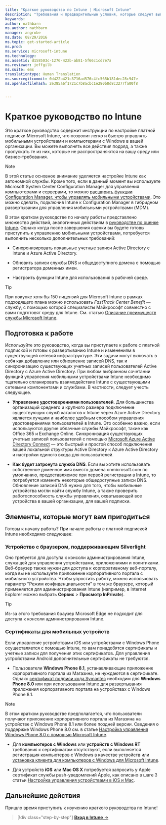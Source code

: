 ```yaml
---
title: "Краткое руководство по Intune | Microsoft Intune"
description: "Требования и предварительные условия, которые следует выполнить перед использованием подписки Intune."
keywords: 
author: nathbarn
ms.author: nathbarn
manager: angrobe
ms.date: 08/29/2016
ms.topic: get-started-article
ms.prod: 
ms.service: microsoft-intune
ms.technology: 
ms.assetid: d158503c-1276-422b-ab81-5f66c1cd7e7a
ms.reviewer: jeffgilb
ms.suite: ems
translationtype: Human Translation
ms.sourcegitcommit: 0d422b421c3716ad576c4fc565b181dec28c947e
ms.openlocfilehash: 2e385a6f1721c7b8acbc1e280b8d8c3277fa00f8


---
```



# Краткое руководство по Intune
Это краткое руководство содержит инструкции по настройке платной подписки Microsoft Intune, что позволит легко и быстро управлять мобильными устройствами и компьютерами с Windows в вашей организации. Вы можете выполнять все действия подряд, а также пропускать те из них, которые не распространяются на вашу среду или бизнес-требования.

>[!NOTE]
>В этой статье основное внимание уделяется настройке Intune как автономной службы. Кроме того, если в данный момент вы используете Microsoft System Center Configuration Manager для управления компьютерами и серверами, то можно [расширить функции Configuration Manager, чтобы управлять мобильными устройствами](https://technet.microsoft.com/library/jj884158.aspx). Это можно сделать, подключив Intune к Configuration Manager в гибридном развертывании для управления мобильными устройствами (MDM).

В этом кратком руководстве по началу работы представлено множество действий, аналогичных действиям в [руководстве по оценке Intune](/intune/understand-explore/get-started-with-a-30-day-trial-of-microsoft-intune). Однако когда после завершения оценки вы будете готовы приступить к управлению мобильными устройствами, потребуется выполнить несколько дополнительных требований:

-   Синхронизировать локальные учетные записи Active Directory с Intune и Azure Active Directory.

-   Обновить записи службы DNS и общедоступного домена с помощью регистратора доменных имен.

-   Настроить функции Intune для использования в рабочей среде.

>[!TIP]
>При покупке хотя бы 150 лицензий для Microsoft Intune в рамках подходящего плана можно использовать *FastTrack Center Benefit* — службу, c помощью которой специалисты Майкрософт совместно c вами подготовят среду для Intune. См. статью [Описание преимуществ службы Microsoft Intune](https://technet.microsoft.com/library/mt228265.aspx).


## Подготовка к работе
Используйте это руководство, когда вы приступаете к работе с платной подпиской и готовы к развертыванию Intune и изменениям в существующей сетевой инфраструктуре. Эти задачи могут включать в себя как добавление или обновление записей DNS, так и синхронизацию существующих учетных записей пользователей Active Directory с Azure Active Directory. При любом выбранном сочетании функций управления мобильными устройствами Intune необходимо тщательно спланировать взаимодействие Intune с существующими сетевыми компонентами и службами. В частности, следует учесть следующее.

-   **Управление удостоверениями пользователей**. Для большинства организаций среднего и крупного размера подключение существующих служб каталогов к Intune через Azure Active Directory является лучшим и наиболее удобным способом управления удостоверениями пользователей в Intune. Это особенно важно, если используются другие облачные службы Майкрософт, такие как Office 365 и Exchange Online. Синхронизация существующих учетных записей пользователей с помощью [Microsoft Azure Active Directory Connect](https://www.microsoft.com/download/details.aspx?id=47594) — это быстрый и простой способ подключения вашей локальной структуры Active Directory к Azure Active Directory и настройки единого входа для пользователей.

-   **Как будет затронута служба DNS**. Если вы хотите использовать собственное доменное имя вместо домена onmicrosoft.com по умолчанию, предоставляемое при первой регистрации в Intune, то потребуется изменить некоторые общедоступные записи DNS. Обновление записей DNS нужно для того, чтобы мобильные устройства могли найти службу Intune, а также проверить работоспособность службы управления, охватывающей все устройства в вашей организации, для вашей подписки.

## Элементы, которые могут вам пригодиться
Готовы к началу работы? При начале работы с платной подпиской Intune необходимо следующее:

### Устройство с браузером, поддерживающим Silverlight
Оно требуется для доступа к консоли администрирования Intune, служащей для управления устройствами, приложениями и политиками. Веб-браузер также нужен для доступа к корпоративному веб-порталу, когда вы не используете приложение корпоративного портала с мобильного устройства. Чтобы упростить работу, можно использовать параметр "Режим конфиденциальности" в том же браузере, который применяется для администрирования Intune (например, в Internet Explorer можно выбрать **Сервис** &gt; **Просмотр InPrivate**).

>[!TIP]
>Из-за этого требования браузер Microsoft Edge не подходит для доступа к консоли администрирования Intune.


### Сертификаты для мобильных устройств
Если управление устройствами iOS или устройствами с Windows Phone осуществляется с помощью Intune, то вам понадобятся сертификаты и учетные записи для получения этих сертификатов. Для управления устройствами Android дополнительные сертификаты не требуются.

- Пользователи **Windows Phone 8.1**, устанавливающие приложение корпоративного портала из Магазина, не нуждаются в сертификате. Однако [сертификат подписи кода Symantec](https://products.websecurity.symantec.com/orders/enrollment/microsoftCert.do) необходим для **Windows Phone 8.0** или при использовании Intune для развертывания приложения корпоративного портала на устройствах с Windows Phone 8.1.

>[!NOTE]
>В этом кратком руководстве предполагается, что пользователи получают приложение корпоративного портала из Магазина на устройстве с Windows Phone 8.1 или более поздней версии. Сведения о поддержке Windows Phone 8.0 см. в статье [Настройка управления Windows Phone 8.0 с помощью Microsoft Intune](/Intune/deploy-use/set-up-windows-phone-8.0-management-with-microsoft-intune).

- Для **компьютеров с Windows** или **устройств с Windows RT** требования к сертификатам отсутствуют, если выполняется регистрация компьютеров с Windows в качестве устройств или [установка клиента для компьютеров с Windows для Microsoft Intune](/intune/deploy-use/install-the-windows-pc-client-with-microsoft-intune).

- Для устройств **iOS** или **Mac OS X** потребуется запросить у Apple сертификат службы push-уведомлений Apple, как описано в шаге 3 статьи [Настройка управления устройствами в iOS и Mac](/intune/deploy-use/set-up-ios-and-mac-management-with-microsoft-intune).

## Дальнейшие действия
Пришло время приступить к изучению краткого руководства по Intune!

>[!div class="step-by-step"]
[**Вход в Intune** &rarr;](start-with-a-paid-subscription-to-microsoft-intune-step-1.md)



<!--HONumber=Oct16_HO4-->


